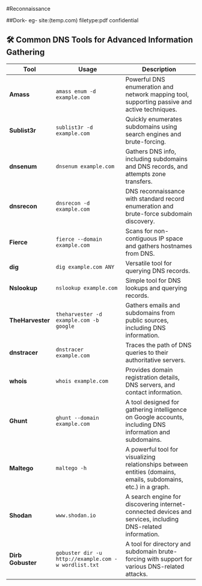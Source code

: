 #Reconnaissance

##Dork-
eg- site:(temp.com) filetype:pdf confidential


## 🛠 Common DNS Tools for Advanced Information Gathering
| Tool          | Usage                         | Description                                                |
|---------------|-------------------------------|------------------------------------------------------------|
| **Amass**     | `amass enum -d example.com`   | Powerful DNS enumeration and network mapping tool, supporting passive and active techniques. |
| **Sublist3r** | `sublist3r -d example.com`    | Quickly enumerates subdomains using search engines and brute-forcing. |
| **dnsenum**   | `dnsenum example.com`         | Gathers DNS info, including subdomains and DNS records, and attempts zone transfers. |
| **dnsrecon**  | `dnsrecon -d example.com`     | DNS reconnaissance with standard record enumeration and brute-force subdomain discovery. |
| **Fierce**    | `fierce --domain example.com` | Scans for non-contiguous IP space and gathers hostnames from DNS. |
| **dig**       | `dig example.com ANY`         | Versatile tool for querying DNS records.                   |
| **Nslookup**  | `nslookup example.com`        | Simple tool for DNS lookups and querying records.          |
| **TheHarvester** | `theharvester -d example.com -b google` | Gathers emails and subdomains from public sources, including DNS information. |
| **dnstracer** | `dnstracer example.com`       | Traces the path of DNS queries to their authoritative servers. |
| **whois**     | `whois example.com`           | Provides domain registration details, DNS servers, and contact information. |
|**Ghunt**|`ghunt --domain example.com`|A tool designed for gathering intelligence on Google accounts, including DNS information and subdomains. |
|**Maltego**|`maltego -h`|A powerful tool for visualizing relationships between entities (domains, emails, subdomains, etc.) in a graph.|
|**Shodan**| `www.shodan.io` |A search engine for discovering internet-connected devices and services, including DNS-related information.|
|**Dirb Gobuster**|`gobuster dir -u http://example.com -w wordlist.txt`|A tool for directory and subdomain brute-forcing with support for various DNS-related attacks.|

